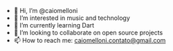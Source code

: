 - 👋 Hi, I’m @caiomelloni
- 👀 I’m interested in music and technology
- 🌱 I’m currently learning Dart
- 💞️ I’m looking to collaborate on open source projects
- 📫 How to reach me: caiomelloni.contato@gmail.com

